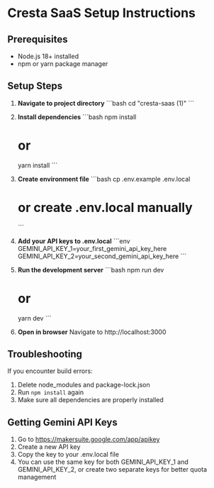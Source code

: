 # Cresta SaaS Setup Instructions

## Prerequisites
- Node.js 18+ installed
- npm or yarn package manager

## Setup Steps

1. **Navigate to project directory**
   \`\`\`bash
   cd "cresta-saas (1)"
   \`\`\`

2. **Install dependencies**
   \`\`\`bash
   npm install
   # or
   yarn install
   \`\`\`

3. **Create environment file**
   \`\`\`bash
   cp .env.example .env.local
   # or create .env.local manually
   \`\`\`

4. **Add your API keys to .env.local**
   \`\`\`env
   GEMINI_API_KEY_1=your_first_gemini_api_key_here
   GEMINI_API_KEY_2=your_second_gemini_api_key_here
   \`\`\`

5. **Run the development server**
   \`\`\`bash
   npm run dev
   # or
   yarn dev
   \`\`\`

6. **Open in browser**
   Navigate to http://localhost:3000

## Troubleshooting

If you encounter build errors:
1. Delete node_modules and package-lock.json
2. Run `npm install` again
3. Make sure all dependencies are properly installed

## Getting Gemini API Keys

1. Go to https://makersuite.google.com/app/apikey
2. Create a new API key
3. Copy the key to your .env.local file
4. You can use the same key for both GEMINI_API_KEY_1 and GEMINI_API_KEY_2, or create two separate keys for better quota management
